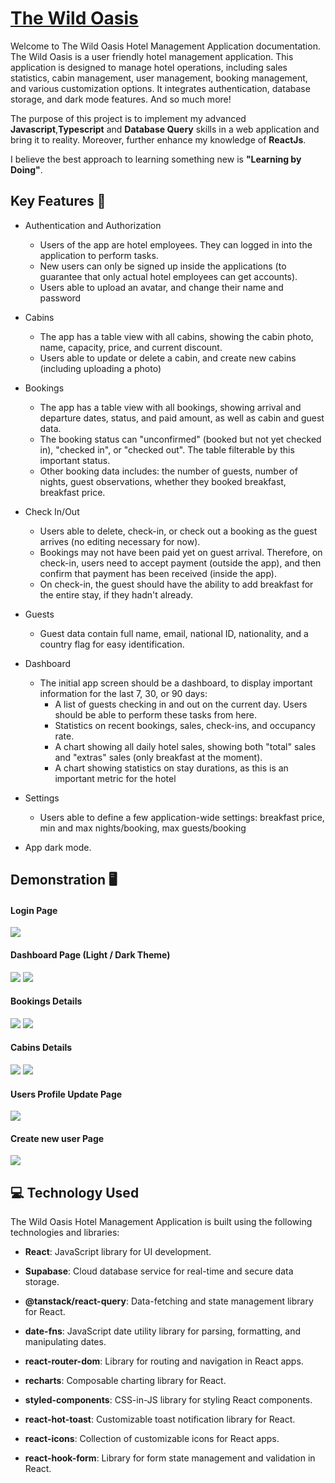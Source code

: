 # <a href="https://the-wild-oasis-andrii-mysaka.netlify.app/" target="_blank">The Wild Oasis</a>

Welcome to The Wild Oasis Hotel Management Application documentation. The Wild Oasis is a user friendly hotel management application. This application is designed to manage hotel operations, including sales statistics, cabin management, user management, booking management, and various customization options. It integrates authentication, database storage, and dark mode features. And so much more!

The purpose of this project is to implement my advanced <b>Javascript</b>,<strong>Typescript</strong> and <strong>Database Query</strong> skills in a web application and bring it to reality. Moreover, further enhance my knowledge of <strong>ReactJs</strong>.

I believe the best approach to learning something new is <strong>"Learning by Doing"</strong>.

## Key Features 📝

-   Authentication and Authorization

    -   Users of the app are hotel employees. They can logged in into the application to perform tasks.
    -   New users can only be signed up inside the applications (to guarantee that only actual hotel employees can get accounts).
    -   Users able to upload an avatar, and change their name and password

-   Cabins

    -   The app has a table view with all cabins, showing the cabin photo, name, capacity, price, and current discount.
    -   Users able to update or delete a cabin, and create new cabins (including uploading a photo)

-   Bookings

    -   The app has a table view with all bookings, showing arrival and departure dates, status, and paid amount, as well as cabin and guest data.
    -   The booking status can "unconfirmed" (booked but not yet checked in), "checked in", or "checked out". The table filterable by this important status.
    -   Other booking data includes: the number of guests, number of nights, guest observations, whether they booked breakfast, breakfast price.

-   Check In/Out

    -   Users able to delete, check-in, or check out a booking as the guest arrives (no editing necessary for now).
    -   Bookings may not have been paid yet on guest arrival. Therefore, on check-in, users need to accept payment (outside the app), and then confirm that payment has been received (inside the app).
    -   On check-in, the guest should have the ability to add breakfast for the entire stay, if they hadn't already.

-   Guests

    -   Guest data contain full name, email, national ID, nationality, and a country flag for easy identification.

-   Dashboard

    -   The initial app screen should be a dashboard, to display important information for the last 7, 30, or 90 days:
        -   A list of guests checking in and out on the current day. Users should be able to perform these tasks from here.
        -   Statistics on recent bookings, sales, check-ins, and occupancy rate.
        -   A chart showing all daily hotel sales, showing both "total" sales and "extras" sales (only breakfast at the moment).
        -   A chart showing statistics on stay durations, as this is an important metric for the hotel

-   Settings

    -   Users able to define a few application-wide settings: breakfast price, min and max nights/booking, max guests/booking

-   App dark mode.

## Demonstration 🖥️

#### Login Page

<img src="public/screenshot/Screenshot_The_Wild_Oasis_9.png" style="max-width:100%;">

#### Dashboard Page (Light / Dark Theme)

<img src="./public/screenshot/Screenshot_The_Wild_Oasis_1.png" style="max-width:100%;">

<img src="./public/screenshot/Screenshot_The_Wild_Oasis_2.png" style="max-width:100%;">

#### Bookings Details

<img src="./public/screenshot/Screenshot_The_Wild_Oasis_3.png" style="max-width:100%;">

<img src="./public/screenshot/Screenshot_The_Wild_Oasis_8.png" style="max-width:100%;">

#### Cabins Details

<img src="./public/screenshot/Screenshot_The_Wild_Oasis_4.png" style="max-width:100%;">

<img src="./public/screenshot/Screenshot_The_Wild_Oasis_5.png" style="max-width:100%;">

#### Users Profile Update Page

<img src="./public/screenshot/Screenshot_The_Wild_Oasis_7.png" style="max-width:100%;">

#### Create new user Page

<img src="./public/screenshot/Screenshot_The_Wild_Oasis_6.png" style="max-width:100%;">

## 💻 Technology Used

The Wild Oasis Hotel Management Application is built using the following technologies and libraries:

-   **React**: JavaScript library for UI development.

-   **Supabase**: Cloud database service for real-time and secure data storage.

-   **@tanstack/react-query**: Data-fetching and state management library for React.

-   **date-fns**: JavaScript date utility library for parsing, formatting, and manipulating dates.

-   **react-router-dom**: Library for routing and navigation in React apps.

-   **recharts**: Composable charting library for React.

-   **styled-components**: CSS-in-JS library for styling React components.

-   **react-hot-toast**: Customizable toast notification library for React.

-   **react-icons**: Collection of customizable icons for React apps.

-   **react-hook-form**: Library for form state management and validation in React.


